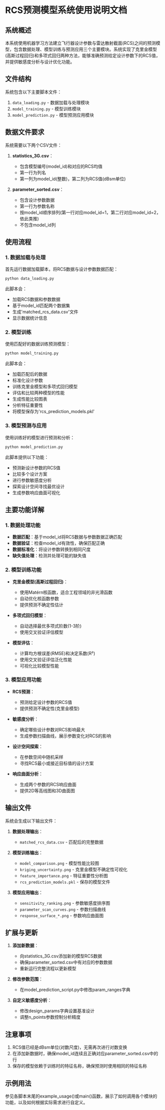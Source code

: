 # RCS预测模型系统使用说明文档

## 系统概述

本系统使用机器学习方法建立飞行器设计参数与雷达散射截面(RCS)之间的预测模型，包含数据处理、模型训练与预测应用三个主要模块。系统实现了克里金模型(高斯过程回归)和多项式回归两种方法，能够准确预测给定设计参数下的RCS值，并提供敏感度分析与设计优化功能。

## 文件结构

系统包含以下主要脚本文件：

1. `data_loading.py` - 数据加载与处理模块
2. `model_training.py` - 模型训练模块
3. `model_prediction.py` - 模型预测应用模块

## 数据文件要求

系统需要以下两个CSV文件：

1. **statistics_3G.csv**：
   - 包含模型编号(model_id)和对应的RCS均值
   - 第一行为列名
   - 第一列为model_id(整数)，第二列为RCS值(dBsm单位)

2. **parameter_sorted.csv**：
   - 包含设计参数数据
   - 第一行为参数名称
   - 按model_id顺序排列(第一行对应model_id=1，第二行对应model_id=2，依此类推)
   - 不包含model_id列

## 使用流程

### 1. 数据加载与处理

首先运行数据加载脚本，将RCS数据与设计参数数据匹配：

```bash
python data_loading.py
```

此脚本会：
- 加载RCS数据和参数数据
- 基于model_id匹配两个数据集
- 生成'matched_rcs_data.csv'文件
- 显示数据统计信息

### 2. 模型训练

使用匹配好的数据训练预测模型：

```bash
python model_training.py
```

此脚本会：
- 加载匹配后的数据
- 标准化设计参数
- 训练克里金模型和多项式回归模型
- 评估和比较两种模型的性能
- 生成性能比较图表
- 分析特征重要性
- 将模型保存为'rcs_prediction_models.pkl'

### 3. 模型预测与应用

使用训练好的模型进行预测和分析：

```bash
python model_prediction.py
```

此脚本提供以下功能：
- 预测新设计参数的RCS值
- 比较多个设计方案
- 进行参数敏感度分析
- 探索设计空间寻找最优设计
- 生成参数响应曲面可视化

## 主要功能详解

### 1. 数据处理功能

- **数据匹配**：基于model_id将RCS数据与参数数据正确匹配
- **数据验证**：检查model_id有效性，确保匹配正确
- **数据标准化**：将设计参数转换到相同尺度
- **缺失值处理**：检测并处理可能的缺失值

### 2. 模型训练功能

- **克里金模型(高斯过程回归)**：
  - 使用Matérn核函数，适合工程领域的非光滑函数
  - 自动优化核函数参数
  - 提供预测不确定性估计

- **多项式回归模型**：
  - 自动选择最优多项式阶数(1-3阶)
  - 使用交叉验证评估模型

- **模型评估**：
  - 计算均方根误差(RMSE)和决定系数(R²)
  - 使用交叉验证评估泛化性能
  - 可视化比较模型性能

### 3. 模型应用功能

- **RCS预测**：
  - 预测给定设计参数的RCS值
  - 提供预测不确定性(克里金模型)

- **敏感度分析**：
  - 确定哪些设计参数对RCS影响最大
  - 生成参数扫描曲线，展示参数变化对RCS的影响

- **设计空间探索**：
  - 在参数空间中随机采样
  - 寻找RCS最小或接近目标值的设计方案

- **响应曲面分析**：
  - 生成两个参数的RCS响应曲面
  - 提供2D等高线图和3D曲面图

## 输出文件

系统会生成以下输出文件：

1. **数据处理输出**：
   - `matched_rcs_data.csv` - 匹配后的完整数据

2. **模型训练输出**：
   - `model_comparison.png` - 模型性能比较图
   - `kriging_uncertainty.png` - 克里金模型不确定性可视化
   - `feature_importance.png` - 特征重要性分析图
   - `rcs_prediction_models.pkl` - 保存的模型文件

3. **模型应用输出**：
   - `sensitivity_ranking.png` - 参数敏感度排序图
   - `parameter_scan_curves.png` - 参数扫描曲线
   - `response_surface_*.png` - 参数响应曲面图

## 扩展与更新

1. **添加新数据**：
   - 向statistics_3G.csv添加新的模型RCS数据
   - 确保parameter_sorted.csv中有对应的参数数据
   - 重新运行完整流程以更新模型

2. **修改参数范围**：
   - 在model_prediction_script.py中修改param_ranges字典

3. **自定义敏感度分析**：
   - 修改design_params字典设置基准设计
   - 调整n_points参数控制分析精度

## 注意事项

1. RCS值已经是dBsm单位(对数尺度)，无需再次进行对数变换
2. 在添加新数据时，确保model_id连续且正确对应parameter_sorted.csv中的行
3. 保存的模型依赖于训练时的特征名称，确保预测时使用相同的特征名称

## 示例用法

参见各脚本末尾的example_usage()或main()函数，展示了如何调用各个模块的功能，以及如何根据实际需求进行自定义。